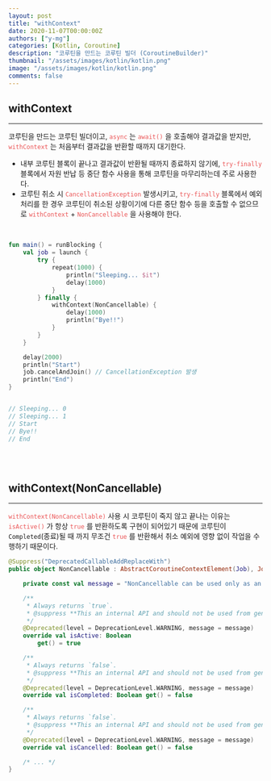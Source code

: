 ```yaml
---
layout: post
title: "withContext"
date: 2020-11-07T00:00:00Z
authors: ["y-mg"]
categories: [Kotlin, Coroutine]
description: "코루틴을 만드는 코루틴 빌더 (CoroutineBuilder)"
thumbnail: "/assets/images/kotlin/kotlin.png"
image: "/assets/images/kotlin/kotlin.png"
comments: false
---
```



## withContext
***
코루틴을 만드는 코루틴 빌더이고, <code style="color: #eb5657;">async</code> 는 <code style="color: #eb5657;">await()</code> 을 호출해야 결과값을 받지만, <code style="color: #eb5657;">withContext</code> 는 처음부터 결과값을 반환할 때까지 대기한다.
- 내부 코루틴 블록이 끝나고 결과값이 반환될 때까지 종료하지 않기에, <code style="color: #eb5657;">try-finally</code> 블록에서 자원 반납 등 중단 함수 사용을 통해 코루틴을 마무리하는데 주로 사용한다.
- 코루틴 취소 시 <code style="color: #eb5657;">CancellationException</code> 발생시키고, <code style="color: #eb5657;">try-finally</code> 블록에서 예외 처리를 한 경우 코루틴이 취소된 상황이기에 다른 중단 함수 등을 호출할 수 없으므로 <code style="color: #eb5657;">withContext</code> + <code style="color: #eb5657;">NonCancellable</code> 을 사용해야 한다.
<br/>

```kotlin
fun main() = runBlocking {
    val job = launch {
        try {
            repeat(1000) {
                println("Sleeping... $it")
                delay(1000)
            }
        } finally {
            withContext(NonCancellable) {
                delay(1000)
                println("Bye!!")
            }
        }
    }

    delay(2000)
    println("Start")
    job.cancelAndJoin() // CancellationException 발생
    println("End")
}


// Sleeping... 0
// Sleeping... 1
// Start
// Bye!!
// End
```
<br/>
<br/>



## withContext(NonCancellable)
***
<code style="color: #eb5657;">withContext(NonCancellable)</code> 사용 시 코루틴이 죽지 않고 끝나는 이유는 <code style="color: #eb5657;">isActive()</code> 가 항상 <code style="color: #eb5657;">true</code> 를 반환하도록 구현이 되어있기 때문에 코루틴이 `Completed`(종료)될 때 까지 무조건 <code style="color: #eb5657;">true</code> 를 반환해서 취소 예외에 영향 없이 작업을 수행하기 때문이다.
<br/>

```kotlin
@Suppress("DeprecatedCallableAddReplaceWith")
public object NonCancellable : AbstractCoroutineContextElement(Job), Job {

    private const val message = "NonCancellable can be used only as an argument for 'withContext', direct usages of its API are prohibited"

    /**
     * Always returns `true`.
     * @suppress **This an internal API and should not be used from general code.**
     */
    @Deprecated(level = DeprecationLevel.WARNING, message = message)
    override val isActive: Boolean
        get() = true

    /**
     * Always returns `false`.
     * @suppress **This an internal API and should not be used from general code.**
     */
    @Deprecated(level = DeprecationLevel.WARNING, message = message)
    override val isCompleted: Boolean get() = false

    /**
     * Always returns `false`.
     * @suppress **This an internal API and should not be used from general code.**
     */
    @Deprecated(level = DeprecationLevel.WARNING, message = message)
    override val isCancelled: Boolean get() = false

    /* ... */
}
```